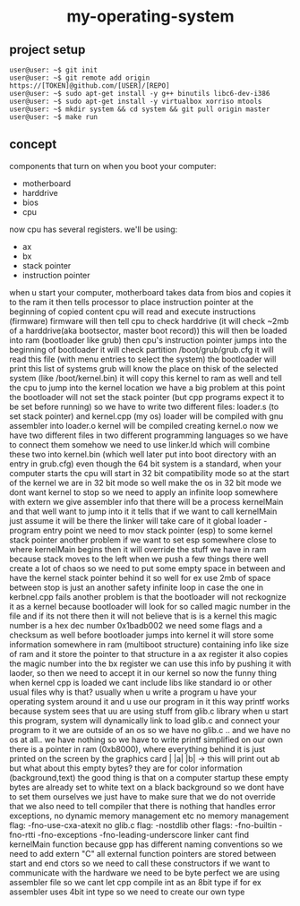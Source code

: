 <h1 align="center">my-operating-system</h1>

<h2 align="left">project setup</h2>

```console
user@user: ~$ git init
user@user: ~$ git remote add origin https://[TOKEN]@github.com/[USER]/[REPO]
user@user: ~$ sudo apt-get install -y g++ binutils libc6-dev-i386
user@user: ~$ sudo apt-get install -y virtualbox xorriso mtools
user@user: ~$ mkdir system && cd system && git pull origin master
user@user: ~$ make run
```
<h2 align="left">concept</h2>
components that turn on when you boot your computer:
<ul>
	<li>motherboard</li>
	<li>harddrive</li>
	<li>bios</li>
	<li>cpu</li>
</ul>
now cpu has several registers. we'll be using:
<ul>
	<li>ax</li>
	<li>bx</li>
	<li>stack pointer</li>
	<li>instruction pointer</li>
</ul>

when u start your computer, motherboard takes data from bios and copies it to the ram
it then tells processor to place instruction pointer at the beginning of copied content
cpu will read and execute instructions (firmware)
firmware will then tell cpu to check harddrive (it will check ~2mb of a harddrive(aka bootsector, master boot record))
this will then be loaded into ram (bootloader like grub)
then cpu's instruction pointer jumps into the beginning of bootloader
it will check partition /boot/grub/grub.cfg
it will read this file (with menu entries to select the system)
the bootloader will print this list of systems
grub will know the place on thisk of the selected system (like /boot/kernel.bin)
it will copy this kernel to ram as well and tell the cpu to jump into the kernel location
we have a big problem at this point
the bootloader will not set the stack pointer (but cpp programs expect it to be set before running)
so we have to write two different files: loader.s (to set stack pointer) and kernel.cpp (my os)
loader will be compiled with gnu assembler into loader.o
kernel will be compiled creating kernel.o
now we have two different files in two different programming languages so we have to connect them somehow
we need to use linker.ld which will combine these two into kernel.bin (which well later put into boot directory with an entry in grub.cfg)
even though the 64 bit system is a standard, when your computer starts the cpu will start in 32 bit compatibility mode
so at the start of the kernel we are in 32 bit mode so well make the os in 32 bit mode
we dont want kernel to stop so we need to apply an infinite loop somewhere
with extern we give assembler info that there will be a process kernelMain and that well want to jump into it
it tells that if we want to call kernelMain just assume it will be there the linker will take care of it
global loader - program entry point
we need to mov stack pointer (esp) to some kernel stack pointer
another problem
if we want to set esp somewhere close to where kernelMain begins then it will override the stuff we have in ram
because stack moves to the left
when we push a few things there well create a lot of chaos
so we need to put some empty space in between and have the kernel stack pointer behind it
so well for ex use 2mb of space between
stop is just an another safety infinite loop in case the one in kerbnel.cpp fails
another problem is that the bootloader will not reckognize it as a kernel because bootloader will look for so called magic number in the file and if its not there then it will not believe that is is a kernel
this magic number is a hex dec number 0x1badb002 we need some flags and a checksum as well
before bootloader jumps into kernel it will store some information somewhere in ram (multiboot structure)
containing info like size of ram and it store the pointer to that structure in a ax register
it also copies the magic number into the bx register
we can use this info by pushing it with laoder, so then we need to accept it in our kernel
so now the funny thing
when kernel cpp is loaded we cant include libs like standard io or other usual files why is that?
usually when u write a program u have your operating system around it and u use our program in it
this way printf works because system sees that uu are using stuff from glib.c library
when u start this program, system will dynamically link to load glib.c and connect your program to it
we are outside of an os so we have no glib.c .. and we have no os at all.. we have nothing
so we have to write printf simplified on our own
there is a pointer in ram (0xb8000), where everything behind it is just printed on the screen by the graphics card
| |a| |b| -> this will print out ab
but what about this empty bytes?
they are for color information (background,text)
the good thing is that on a computer startup these empty bytes are already set to white text on a black background
so we dont have to set them ourselves
we just have to make sure that we do not override that
we also need to tell compiler that there is nothing that handles error exceptions, no dynamic memory management etc
no memory management flag: -fno-use-cxa-atexit
no glib.c flag: -nostdlib
other flags: -fno-builtin -fno-rtti -fno-exceptions -fno-leading-underscore
linker cant find kernelMain function because gpp has different naming conventions so we need to add extern "C"
all external function pointers are stored between start and end ctors so we need to call these constructors
if we want to communicate with the hardware we need to be byte perfect
we are using assembler file so we cant let cpp compile int as an 8bit type if for ex assembler uses 4bit int type
so we need to create our own type
